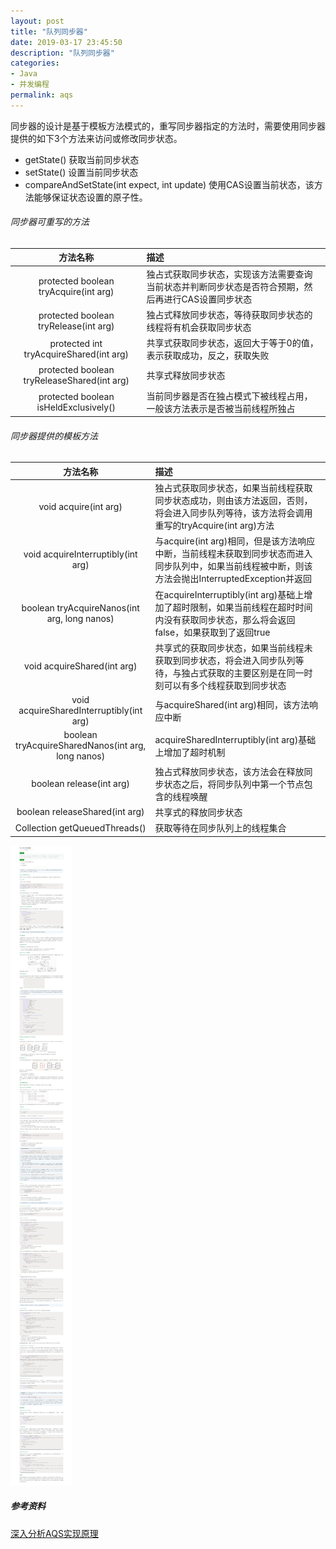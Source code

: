 ```yaml
---
layout: post
title: "队列同步器"
date: 2019-03-17 23:45:50
description: "队列同步器"
categories:
- Java
- 并发编程
permalink: aqs
---
```


同步器的设计是基于模板方法模式的，重写同步器指定的方法时，需要使用同步器提供的如下3个方法来访问或修改同步状态。
- getState() 获取当前同步状态
- setState() 设置当前同步状态
- compareAndSetState(int expect, int update) 使用CAS设置当前状态，该方法能够保证状态设置的原子性。

###### 同步器可重写的方法  

|方法名称|描述|
|:--:|:--|
|protected boolean tryAcquire(int arg)|独占式获取同步状态，实现该方法需要查询当前状态并判断同步状态是否符合预期，然后再进行CAS设置同步状态|
|protected boolean tryRelease(int arg)|独占式释放同步状态，等待获取同步状态的线程将有机会获取同步状态|
|protected int tryAcquireShared(int arg)|共享式获取同步状态，返回大于等于0的值，表示获取成功，反之，获取失败|
|protected boolean tryReleaseShared(int arg)|共享式释放同步状态|
|protected boolean isHeldExclusively()|当前同步器是否在独占模式下被线程占用，一般该方法表示是否被当前线程所独占|

###### 同步器提供的模板方法  

|方法名称|描述|
|:--:|:--|
|void acquire(int arg)|独占式获取同步状态，如果当前线程获取同步状态成功，则由该方法返回，否则，将会进入同步队列等待，该方法将会调用重写的tryAcquire(int arg)方法|
|void acquireInterruptibly(int arg)|与acquire(int arg)相同，但是该方法响应中断，当前线程未获取到同步状态而进入同步队列中，如果当前线程被中断，则该方法会抛出InterruptedException并返回|
|boolean tryAcquireNanos(int arg, long nanos)|在acquireInterruptibly(int arg)基础上增加了超时限制，如果当前线程在超时时间内没有获取同步状态，那么将会返回false，如果获取到了返回true|
|void acquireShared(int arg)|共享式的获取同步状态，如果当前线程未获取到同步状态，将会进入同步队列等待，与独占式获取的主要区别是在同一时刻可以有多个线程获取到同步状态|
|void acquireSharedInterruptibly(int arg)|与acquireShared(int arg)相同，该方法响应中断|
|boolean tryAcquireSharedNanos(int arg, long nanos)|acquireSharedInterruptibly(int arg)基础上增加了超时机制|
|boolean release(int arg)|独占式释放同步状态，该方法会在释放同步状态之后，将同步队列中第一个节点包含的线程唤醒|
|boolean releaseShared(int arg)|共享式的释放同步状态|
|Collection<Thread> getQueuedThreads()|获取等待在同步队列上的线程集合|

![](/assets/img/深入分析AQS实现原理.png)

##### 参考资料
[深入分析AQS实现原理](https://segmentfault.com/a/1190000017372067)
